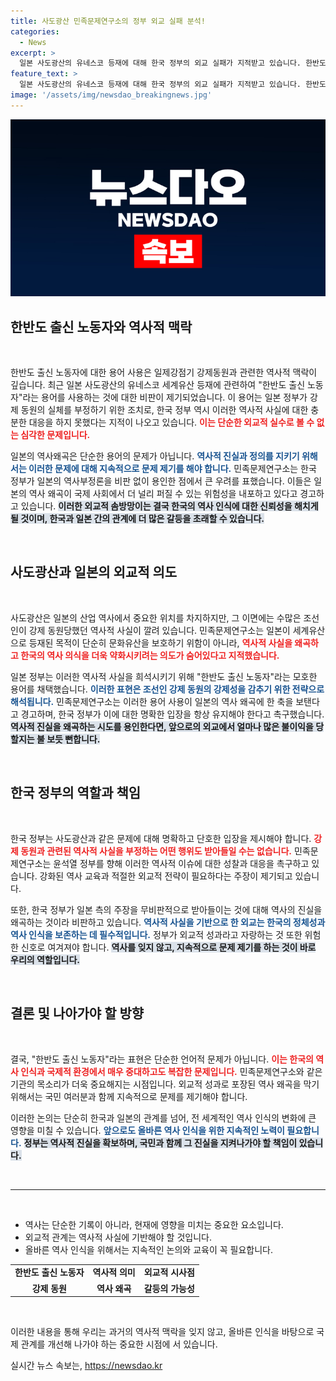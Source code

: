 ```yaml
---
title: 사도광산 민족문제연구소의 정부 외교 실패 분석!
categories:
  - News
excerpt: >
  일본 사도광산의 유네스코 등재에 대해 한국 정부의 외교 실패가 지적받고 있습니다. 한반도 출신 노동자라는 용어 사용이 일본의 역사 왜곡을 용인한 결과라는 비판이 이어지고 있습니다. 과연 올바른 외교 전략이란 무엇일까요?
feature_text: >
  일본 사도광산의 유네스코 등재에 대해 한국 정부의 외교 실패가 지적받고 있습니다. 한반도 출신 노동자라는 용어 사용이 일본의 역사 왜곡을 용인한 결과라는 비판이 이어지고 있습니다. 과연 올바른 외교 전략이란 무엇일까요?
image: '/assets/img/newsdao_breakingnews.jpg'
---
```


<p><img src="/assets/img/newsdao_breakingnews.jpg" alt="flaretime 속보" /></p>

<h2 data-ke-size="size26">한반도 출신 노동자와 역사적 맥락</h2>

<p data-ke-size="size16">&nbsp;</p>

<p>한반도 출신 노동자에 대한 용어 사용은 일제강점기 강제동원과 관련한 역사적 맥락이 깊습니다. 최근 일본 사도광산의 유네스코 세계유산 등재에 관련하여 "한반도 출신 노동자"라는 용어를 사용하는 것에 대한 비판이 제기되었습니다. 이 용어는 일본 정부가 강제 동원의 실체를 부정하기 위한 조치로, 한국 정부 역시 이러한 역사적 사실에 대한 충분한 대응을 하지 못했다는 지적이 나오고 있습니다. <b><span style="color: #ee2323;">이는 단순한 외교적 실수로 볼 수 없는 심각한 문제입니다.</span></b> </p>

<p>일본의 역사왜곡은 단순한 용어의 문제가 아닙니다. <b><span style="color: #1a5490;">역사적 진실과 정의를 지키기 위해서는 이러한 문제에 대해 지속적으로 문제 제기를 해야 합니다.</span></b> 민족문제연구소는 한국 정부가 일본의 역사부정론을 비판 없이 용인한 점에서 큰 우려를 표했습니다. 이들은 일본의 역사 왜곡이 국제 사회에서 더 널리 퍼질 수 있는 위험성을 내포하고 있다고 경고하고 있습니다. <b><span style="background-color: #21538527;">이러한 외교적 솜방망이는 결국 한국의 역사 인식에 대한 신뢰성을 해치게 될 것이며, 한국과 일본 간의 관계에 더 많은 갈등을 초래할 수 있습니다.</span></b> </p>

<p data-ke-size="size16">&nbsp;</p>

<h2 data-ke-size="size26">사도광산과 일본의 외교적 의도</h2>

<p data-ke-size="size16">&nbsp;</p>

<p>사도광산은 일본의 산업 역사에서 중요한 위치를 차지하지만, 그 이면에는 수많은 조선인이 강제 동원당했던 역사적 사실이 깔려 있습니다. 민족문제연구소는 일본이 세계유산으로 등재된 목적이 단순히 문화유산을 보호하기 위함이 아니라, <b><span style="color: #ee2323;">역사적 사실을 왜곡하고 한국의 역사 의식을 더욱 약화시키려는 의도가 숨어있다고 지적했습니다.</span></b> </p>

<p>일본 정부는 이러한 역사적 사실을 희석시키기 위해 "한반도 출신 노동자"라는 모호한 용어를 채택했습니다. <b><span style="color: #1a5490;">이러한 표현은 조선인 강제 동원의 강제성을 감추기 위한 전략으로 해석됩니다.</span></b> 민족문제연구소는 이러한 용어 사용이 일본의 역사 왜곡에 한 축을 보탠다고 경고하며, 한국 정부가 이에 대한 명확한 입장을 항상 유지해야 한다고 촉구했습니다. <b><span style="background-color: #21538527;">역사적 진실을 왜곡하는 시도를 용인한다면, 앞으로의 외교에서 얼마나 많은 불이익을 당할지는 불 보듯 뻔합니다.</span></b> </p>

<p data-ke-size="size16">&nbsp;</p>

<h2 data-ke-size="size26">한국 정부의 역할과 책임</h2>

<p data-ke-size="size16">&nbsp;</p>

<p>한국 정부는 사도광산과 같은 문제에 대해 명확하고 단호한 입장을 제시해야 합니다. <b><span style="color: #ee2323;">강제 동원과 관련된 역사적 사실을 부정하는 어떤 행위도 받아들일 수는 없습니다.</span></b> 민족문제연구소는 윤석열 정부를 향해 이러한 역사적 이슈에 대한 성찰과 대응을 촉구하고 있습니다. 강화된 역사 교육과 적절한 외교적 전략이 필요하다는 주장이 제기되고 있습니다. </p>

<p>또한, 한국 정부가 일본 측의 주장을 무비판적으로 받아들이는 것에 대해 역사의 진실을 왜곡하는 것이라 비판하고 있습니다. <b><span style="color: #1a5490;">역사적 사실을 기반으로 한 외교는 한국의 정체성과 역사 인식을 보존하는 데 필수적입니다.</span></b> 정부가 외교적 성과라고 자랑하는 것 또한 위험한 신호로 여겨져야 합니다. <b><span style="background-color: #21538527;">역사를 잊지 않고, 지속적으로 문제 제기를 하는 것이 바로 우리의 역할입니다.</span></b> </p>

<p data-ke-size="size16">&nbsp;</p>

<h2 data-ke-size="size26">결론 및 나아가야 할 방향</h2>

<p data-ke-size="size16">&nbsp;</p>

<p>결국, "한반도 출신 노동자"라는 표현은 단순한 언어적 문제가 아닙니다. <b><span style="color: #ee2323;">이는 한국의 역사 인식과 국제적 환경에서 매우 중대하고도 복잡한 문제입니다.</span></b> 민족문제연구소와 같은 기관의 목소리가 더욱 중요해지는 시점입니다. 외교적 성과로 포장된 역사 왜곡을 막기 위해서는 국민 여러분과 함께 지속적으로 문제를 제기해야 합니다. </p>

<p>이러한 논의는 단순히 한국과 일본의 관계를 넘어, 전 세계적인 역사 인식의 변화에 큰 영향을 미칠 수 있습니다. <b><span style="color: #1a5490;">앞으로도 올바른 역사 인식을 위한 지속적인 노력이 필요합니다.</span></b> <b><span style="background-color: #21538527;">정부는 역사적 진실을 확보하며, 국민과 함께 그 진실을 지켜나가야 할 책임이 있습니다.</span></b> </p>

<p data-ke-size="size16">&nbsp;</p>

<hr>

<p data-ke-size="size16">&nbsp;</p>

<ul>
    <li>역사는 단순한 기록이 아니라, 현재에 영향을 미치는 중요한 요소입니다.</li>
    <li>외교적 관계는 역사적 사실에 기반해야 할 것입니다.</li>
    <li>올바른 역사 인식을 위해서는 지속적인 논의와 교육이 꼭 필요합니다.</li>
</ul>

<table>
    <tr>
        <td style="text-align: center; height: 17px;"><b>한반도 출신 노동자</b></td>
        <td style="text-align: center; height: 17px;"><b>역사적 의미</b></td>
        <td style="text-align: center; height: 17px;"><b>외교적 시사점</b></td>
    </tr>
    <tr>
        <td style="text-align: center; height: 17px;"><b>강제 동원</b></td>
        <td style="text-align: center; height: 17px;"><b>역사 왜곡</b></td>
        <td style="text-align: center; height: 17px;"><b>갈등의 가능성</b></td>
    </tr>
</table>

<p data-ke-size="size16">&nbsp;</p> 

<p>이러한 내용을 통해 우리는 과거의 역사적 맥락을 잊지 않고, 올바른 인식을 바탕으로 국제 관계를 개선해 나가야 하는 중요한 시점에 서 있습니다.</p>
실시간 뉴스 속보는, <a href="https://newsdao.kr" rel="dofollow">https://newsdao.kr</a>


